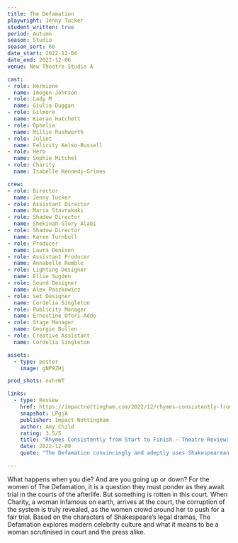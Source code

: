 ```yaml
---
title: The Defamation
playwright: Jenny Tucker
student_written: true
period: Autumn
season: Studio
season_sort: 60
date_start: 2022-12-04
date_end: 2022-12-06
venue: New Theatre Studio A

cast:
- role: Hermione
  name: Imogen Johnson
- role: Lady M
  name: Giulia Duggan
- role: Gilmore
  name: Kieran Hatchett
- role: Ophelia
  name: Millie Rushworth
- role: Juliet
  name: Felicity Kelso-Russell
- role: Hero
  name: Sophie Mitchel
- role: Charity
  name: Isabelle Kennedy-Grimes

crew:
- role: Director
  name: Jenny Tucker
- role: Assistant Director 
  name: Maria Stavrakaki
- role: Shadow Director
  name: Shekinah-Glory Alabi
- role: Shadow Director
  name: Karen Turnbull
- role: Producer
  name: Laura Denison
- role: Assistant Producer
  name: Annabelle Rumble
- role: Lighting Designer 
  name: Ellie Sugden
- role: Sound Designer 
  name: Alex Paszkowicz
- role: Set Designer 
  name: Cordelia Singleton
- role: Publicity Manager
  name: Ernestine Ofori-Addo
- role: Stage Manager 
  name: Georgie Bullen
- role: Creative Assistant
  name: Cordelia Singleton

assets:
  - type: poster
    image: gNP9ZHj

prod_shots: nxhrWT

links:
  - type: Review
    href: https://impactnottingham.com/2022/12/rhymes-consistently-from-start-to-finish-theatre-review-the-defamation-nottingham-new-theatre/
    snapshot: LPgjA
    publisher: Impact Nottingham
    author: Amy Child
    rating: 3.5/5
    title: "Rhymes Consistently from Start to Finish - Theatre Review: The Defamation @ Nottingham New Theatre"
    date: 2022-12-09
    quote: "The Defamation convincingly and adeptly uses Shakespearean English throughout, and moreover, rhymes consistently from start to finish. (Yes, you read that right.) I can only imagine the effort it must have taken to achieve such a feat."

---
```


What happens when you die? And are you going up or down? For the women of The Defamation, it is a question they must ponder as they await trial in the courts of the afterlife. But something is rotten in this court. When Charity, a woman infamous on earth, arrives at the court, the corruption of the system is truly revealed, as the women crowd around her to push for a fair trial. Based on the characters of Shakespeare’s legal dramas, The Defamation explores modern celebrity culture and what it means to be a woman scrutinised in court and the press alike.
